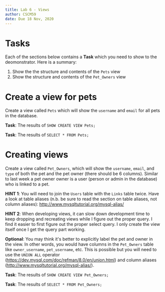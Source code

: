 ```yaml
---
title: Lab 6 - Views
author: CSCM59
date: Due 18 Nov, 2020
---
```




# Tasks

Each of the sections below contains a **Task** which you need to show to the
deomonstrator. Here is a summary:

1. Show the the structure and contents of the `Pets` view
2. Show the structure and contents of the `Pet_Owners` view

# Create a view for pets

Create a view called `Pets` which will show the `username` and `email` for
all pets in the database.

**Task**: The results of `SHOW CREATE VIEW Pets;`

**Task**: The results of `SELECT * FROM Pets;`

# Creating views

Create a view called `Pet_Owners`, which will show the `username`, `email`, and
`type` of both the pet and the pet owner (there should be 6 columns). Similar
to last week a pet owner owner is a user (person or admin in the database) who
is linked to a pet.

**HINT 1**: You will need to join the `Users` table with the `Links` table
twice. Have a look at table aliases (n.b. be sure to read the section on table
aliases, not column aliases): http://www.mysqltutorial.org/mysql-alias/

**HINT 2**: When developing views, it can slow down development time to keep
dropping and recreating views while I figure out the proper query. I find it
easier to first figure out the proper select query. I only create the view
itself once I get the query part working.

**Optional**: You may think it's better to explicitly label the pet and owner
in the view. In other words, you would have columns in the `Pet_Owners` table
like `owner_username`, `pet_username`, etc. This is possible but you will need
to use the `UNION ALL` operator
(<https://dev.mysql.com/doc/refman/8.0/en/union.html>) and column aliases
(<http://www.mysqltutorial.org/mysql-alias/>).

**Task**: The results of `SHOW CREATE VIEW Pet_Owners;`

**Task**: The results of `SELECT * FROM Pet_Owners;`



